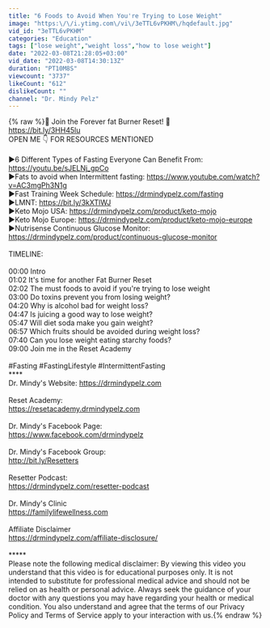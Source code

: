 ```yaml
---
title: "6 Foods to Avoid When You're Trying to Lose Weight"
image: "https:\/\/i.ytimg.com\/vi\/3eTTL6vPKHM\/hqdefault.jpg"
vid_id: "3eTTL6vPKHM"
categories: "Education"
tags: ["lose weight","weight loss","how to lose weight"]
date: "2022-03-08T21:28:05+03:00"
vid_date: "2022-03-08T14:30:13Z"
duration: "PT10M8S"
viewcount: "3737"
likeCount: "612"
dislikeCount: ""
channel: "Dr. Mindy Pelz"
---
```

{% raw %}🌟 Join the Forever fat Burner Reset! 🌟<br /><a rel="nofollow" target="blank" href="https://bit.ly/3HH45lu">https://bit.ly/3HH45lu</a><br />OPEN ME 👇 FOR RESOURCES MENTIONED<br /><br />►6 Different Types of Fasting Everyone Can Benefit From: <a rel="nofollow" target="blank" href="https://youtu.be/sJELNj_gpCo">https://youtu.be/sJELNj_gpCo</a><br />►Fats to avoid when Intermittent fasting: <a rel="nofollow" target="blank" href="https://www.youtube.com/watch?v=AC3mgPh3N1g">https://www.youtube.com/watch?v=AC3mgPh3N1g</a><br />►Fast Training Week Schedule: <a rel="nofollow" target="blank" href="https://drmindypelz.com/fasting">https://drmindypelz.com/fasting</a><br />►LMNT: <a rel="nofollow" target="blank" href="https://bit.ly/3kXTlWJ">https://bit.ly/3kXTlWJ</a><br />►Keto Mojo USA: <a rel="nofollow" target="blank" href="https://drmindypelz.com/product/keto-mojo">https://drmindypelz.com/product/keto-mojo</a><br />►Keto Mojo Europe: <a rel="nofollow" target="blank" href="https://drmindypelz.com/product/keto-mojo-europe">https://drmindypelz.com/product/keto-mojo-europe</a><br />►Nutrisense Continuous Glucose Monitor: <a rel="nofollow" target="blank" href="https://drmindypelz.com/product/continuous-glucose-monitor">https://drmindypelz.com/product/continuous-glucose-monitor</a><br /><br />TIMELINE:<br /><br />00:00  Intro<br />01:02  It's time for another Fat Burner Reset<br />02:02  The must foods to avoid if you're trying to lose weight<br />03:00  Do toxins prevent you from losing weight?<br />04:20  Why is alcohol bad for weight loss?<br />04:47  Is juicing a good way to lose weight?<br />05:47  Will diet soda make you gain weight?<br />06:57  Which fruits should be avoided during weight loss?<br />07:40  Can you lose weight eating starchy foods?<br />09:00  Join me in the Reset Academy<br /><br />#Fasting  #FastingLifestyle #IntermittentFasting<br />****<br />Dr. Mindy's Website: <a rel="nofollow" target="blank" href="https://drmindypelz.com">https://drmindypelz.com</a><br /><br />Reset Academy: <br /><a rel="nofollow" target="blank" href="https://resetacademy.drmindypelz.com">https://resetacademy.drmindypelz.com</a><br /><br />Dr. Mindy's Facebook Page:<br /><a rel="nofollow" target="blank" href="https://www.facebook.com/drmindypelz">https://www.facebook.com/drmindypelz</a><br /><br />Dr. Mindy's Facebook Group:<br /><a rel="nofollow" target="blank" href="http://bit.ly/Resetters">http://bit.ly/Resetters</a><br /><br />Resetter Podcast:<br /><a rel="nofollow" target="blank" href="https://drmindypelz.com/resetter-podcast">https://drmindypelz.com/resetter-podcast</a><br /><br />Dr. Mindy's Clinic<br /><a rel="nofollow" target="blank" href="https://familylifewellness.com">https://familylifewellness.com</a><br /><br />Affiliate Disclaimer<br /><a rel="nofollow" target="blank" href="https://drmindypelz.com/affiliate-disclosure/">https://drmindypelz.com/affiliate-disclosure/</a><br /><br />*****<br />Please note the following medical disclaimer: By viewing this video you understand that this video is for educational purposes only. It is not intended to substitute for professional medical advice and should not be relied on as health or personal advice. Always seek the guidance of your doctor with any questions you may have regarding your health or medical condition. You also understand and agree that the terms of our Privacy Policy and Terms of Service apply to your interaction with us.{% endraw %}
